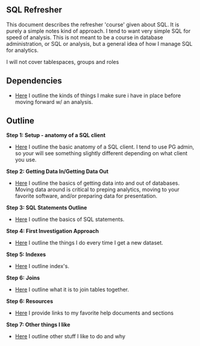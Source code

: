 SQL Refresher
-------------

This document describes the refresher 'course' given about SQL.  It is purely a simple notes kind of approach.  I tend to want very simple SQL for speed of analysis.  This is not meant to be a course in database administration, or SQL or analysis, but a general idea of how I manage SQL for analytics.  

I will not cover tablespaces, groups and roles

Dependencies
------------
- [Here](https://github.com/feomike/sql_refresher/blob/master/posts/dependencies.md) I outline the kinds of things I make sure i have in place before moving forward w/ an analysis.

Outline
-------
**Step 1: Setup - anatomy of a SQL client**
- [Here](https://github.com/feomike/sql_refresher/blob/master/posts/anatomy_of_a_SQL_client.md) I outline the basic anatomy of a SQL client.  I tend to use PG admin, so your will see something slightly different depending on what client you use.

**Step 2: Getting Data In/Getting Data Out**
- [Here](https://github.com/feomike/sql_refresher/blob/master/posts/data_in_data_out.md) I outline the basics of getting data into and out of databases.  Moving data around is critical to preping analytics, moving to your favorite software, and/or preparing data for presentation.
 
**Step 3: SQL Statements Outline**
- [Here](https://github.com/feomike/sql_refresher/blob/master/posts/sql_statements.md) I outline the basics of SQL statements.  

**Step 4: First Investigation Approach**
- [Here](https://github.com/feomike/sql_refresher/blob/master/posts/first_investigation_approach.md) I outline the things I do every time I get a new dataset.

**Step 5: Indexes**
- [Here]() I outline index's.

**Step 6: Joins**
- [Here]() I outline what it is to join tables together.

**Step 6: Resources**
- [Here](https://github.com/feomike/sql_refresher/blob/master/posts/resources.md) I provide links to my favorite help documents and sections

**Step 7: Other things I like**
- [Here](https://github.com/feomike/sql_refresher/blob/master/posts/other_things_i_like.md) I outline other stuff I like to do and why
